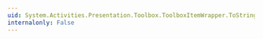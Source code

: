 ```yaml
---
uid: System.Activities.Presentation.Toolbox.ToolboxItemWrapper.ToString
internalonly: False
---
```

